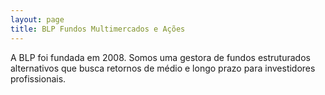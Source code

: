 ```yaml
---
layout: page
title: BLP Fundos Multimercados e Ações
---
```


A BLP foi fundada em 2008. Somos uma gestora de fundos estruturados alternativos que busca retornos de médio e longo prazo para investidores profissionais.
